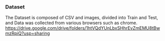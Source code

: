 ### Dataset
The Dataset is composed of CSV and images, divided into Train and Test, and Data was collected from various browsers such as chrome.
<https://drive.google.com/drive/folders/1htVQdYUnLbxSHhrEvZmEMU8tBwmzRpiQ?usp=sharing>
